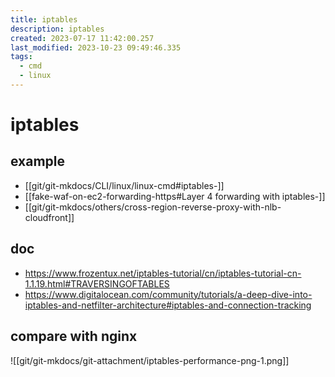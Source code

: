 ```yaml
---
title: iptables
description: iptables
created: 2023-07-17 11:42:00.257
last_modified: 2023-10-23 09:49:46.335
tags:
  - cmd
  - linux
---
```


# iptables

## example

- [[git/git-mkdocs/CLI/linux/linux-cmd#iptables-]]
- [[fake-waf-on-ec2-forwarding-https#Layer 4 forwarding with iptables-]]
- [[git/git-mkdocs/others/cross-region-reverse-proxy-with-nlb-cloudfront]]


## doc
- https://www.frozentux.net/iptables-tutorial/cn/iptables-tutorial-cn-1.1.19.html#TRAVERSINGOFTABLES
- https://www.digitalocean.com/community/tutorials/a-deep-dive-into-iptables-and-netfilter-architecture#iptables-and-connection-tracking


## compare with nginx 

![[git/git-mkdocs/git-attachment/iptables-performance-png-1.png]]



